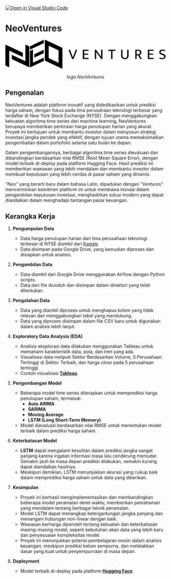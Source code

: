 [![Open in Visual Studio Code](https://classroom.github.com/assets/open-in-vscode-2e0aaae1b6195c2367325f4f02e2d04e9abb55f0b24a779b69b11b9e10269abc.svg)](https://classroom.github.com/online_ide?assignment_repo_id=15674753&assignment_repo_type=AssignmentRepo)

# NeoVentures

<p align="center">
  <img src="images/logo.png" alt="NeoVentures Logo">
</p>

<p align="center"><i>logo NeoVentures</i></p>

## Pengenalan

NeoVentures adalah platform inovatif yang didedikasikan untuk prediksi harga saham, dengan fokus pada lima perusahaan teknologi terbesar yang terdaftar di New York Stock Exchange (NYSE). Dengan menggabungkan kekuatan algoritma time series dan machine learning, NeoVentures berupaya memberikan perkiraan harga penutupan harian yang akurat. Proyek ini bertujuan untuk membantu investor dalam menyusun strategi investasi jangka pendek yang efektif, dengan tujuan utama memaksimalkan pengembalian dalam portofolio selama satu bulan ke depan.

Dalam pengembangannya, berbagai algoritma time series dievaluasi dan dibandingkan berdasarkan nilai RMSE (Root Mean Square Error), dengan model terbaik di-deploy pada platform Hugging Face. Hasil prediksi ini memberikan wawasan yang lebih mendalam dan membantu investor dalam membuat keputusan yang lebih cerdas di pasar saham yang dinamis.

*"Neo"* yang berarti baru dalam bahasa Latin, dipadukan dengan *"Ventures"* mencerminkan komitmen platform ini untuk membawa inovasi dalam pengambilan keputusan investasi, menghadirkan solusi modern yang dapat diandalkan dalam menghadapi tantangan pasar keuangan.

## Kerangka Kerja

1. **Pengumpulan Data**
   - Data harga penutupan harian dari lima perusahaan teknologi terbesar di NYSE diambil dari [Kaggle](https://www.kaggle.com/datasets/dgawlik/nyse?select=prices-split-adjusted.csv).
   - Data disimpan pada Google Drive, yang kemudian diproses dan disiapkan untuk analisis.

2. **Pengambilan Data**
   - Data diambil dari Google Drive menggunakan Airflow dengan Python scripts.
   - Data dari file diunduh dan disimpan dalam direktori yang telah ditentukan.

3. **Pengolahan Data**
   - Data yang diambil diproses untuk menghapus kolom yang tidak relevan dan menggabungkan tabel yang mendukung.
   - Data yang diproses disimpan dalam file CSV baru untuk digunakan dalam analisis lebih lanjut.

4. **Exploratory Data Analysis (EDA)**
   - Analisis eksplorasi data dilakukan menggunakan Tableau untuk memahami karakteristik data, pola, dan tren yang ada.
   - Visualisasi data meliputi Sektor Berdasarkan Volume, 5 Perusahaan Tertinggi di Sektor Terbaik, dan harga *close* pada 5 perusahaan tertinggi.
   - Contoh visualisasi **[Tableau](https://public.tableau.com/app/profile/banyu.nurmanjaya/viz/Book2_17249290209960/Dashboard2?publish=yes)**.

5. **Pengembangan Model**
   - Beberapa model time series diterapkan untuk memprediksi harga penutupan saham, termasuk:
     - **Auto ARIMA**
     - **SARIMA**
     - **Moving Average**
     - **LSTM (Long Short-Term Memory)**
   - Model dievaluasi berdasarkan nilai RMSE untuk menentukan model terbaik dalam prediksi harga saham.

6. **Keterbatasan Model**
   - **LSTM** dapat mengalami kesulitan dalam prediksi jangka sangat panjang karena ingatan informasi masa lalu cenderung memudar. Semakin jauh ke masa depan prediksi dilakukan, semakin kurang dapat diandalkan hasilnya.
   - Meskipun demikian, LSTM menunjukkan akurasi yang cukup baik dalam memprediksi harga saham untuk data yang diberikan.

7. **Kesimpulan**
   - Proyek ini berhasil mengimplementasikan dan membandingkan beberapa model peramalan deret waktu, memberikan pemahaman yang mendalam tentang berbagai teknik peramalan.
   - Model LSTM dapat menangkap ketergantungan jangka panjang dan menangani hubungan non-linear dengan baik.
   - Wawasan berharga diperoleh tentang kekuatan dan keterbatasan masing-masing model, seperti kebutuhan akan data yang lebih baru dan penyesuaian kompleksitas model.
   - Proyek ini menunjukkan potensi pembelajaran mesin dalam analisis keuangan, meskipun prediksi belum sempurna, dan meletakkan dasar yang kuat untuk penyempurnaan di masa depan.

8. **Deployment**
   - Model terbaik di-deploy pada platform **[Hugging Face](https://huggingface.co/spaces/Christ240/stock_price_prediction)**.
